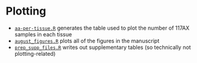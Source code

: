 # Plotting  
- [`aa-per-tissue.R`](aa-per-tissue.R) generates the table used to plot the number of 117AX samples in each tissue  
- [`august_figures.R`](august_figures.R) plots all of the figures in the manuscript  
- [`prep_supp_files.R`](prep_supp_files.R) writes out supplementary tables (so technically not plotting-related) 
